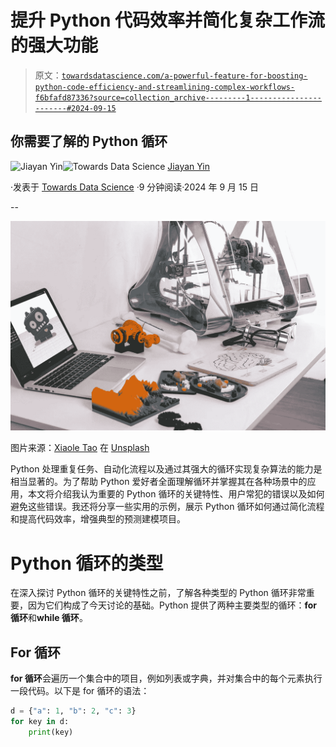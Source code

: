 # 提升 Python 代码效率并简化复杂工作流的强大功能

> 原文：[`towardsdatascience.com/a-powerful-feature-for-boosting-python-code-efficiency-and-streamlining-complex-workflows-f6bfafd87336?source=collection_archive---------1-----------------------#2024-09-15`](https://towardsdatascience.com/a-powerful-feature-for-boosting-python-code-efficiency-and-streamlining-complex-workflows-f6bfafd87336?source=collection_archive---------1-----------------------#2024-09-15)

## 你需要了解的 Python 循环

[](https://medium.com/@jiayanyin.simba?source=post_page---byline--f6bfafd87336--------------------------------)![Jiayan Yin](https://medium.com/@jiayanyin.simba?source=post_page---byline--f6bfafd87336--------------------------------)[](https://towardsdatascience.com/?source=post_page---byline--f6bfafd87336--------------------------------)![Towards Data Science](https://towardsdatascience.com/?source=post_page---byline--f6bfafd87336--------------------------------) [Jiayan Yin](https://medium.com/@jiayanyin.simba?source=post_page---byline--f6bfafd87336--------------------------------)

·发表于 [Towards Data Science](https://towardsdatascience.com/?source=post_page---byline--f6bfafd87336--------------------------------) ·9 分钟阅读·2024 年 9 月 15 日

--

![](img/8d908789679034fe809128106c0ec377.png)

图片来源：[Xiaole Tao](https://unsplash.com/@xiaole?utm_source=medium&utm_medium=referral) 在 [Unsplash](https://unsplash.com/?utm_source=medium&utm_medium=referral)

Python 处理重复任务、自动化流程以及通过其强大的循环实现复杂算法的能力是相当显著的。为了帮助 Python 爱好者全面理解循环并掌握其在各种场景中的应用，本文将介绍我认为重要的 Python 循环的关键特性、用户常犯的错误以及如何避免这些错误。我还将分享一些实用的示例，展示 Python 循环如何通过简化流程和提高代码效率，增强典型的预测建模项目。

# Python 循环的类型

在深入探讨 Python 循环的关键特性之前，了解各种类型的 Python 循环非常重要，因为它们构成了今天讨论的基础。Python 提供了两种主要类型的循环：**for 循环**和**while 循环**。

## For 循环

**for 循环**会遍历一个集合中的项目，例如列表或字典，并对集合中的每个元素执行一段代码。以下是 for 循环的语法：

```py
d = {"a": 1, "b": 2, "c": 3}
for key in d: 
    print(key)
```

